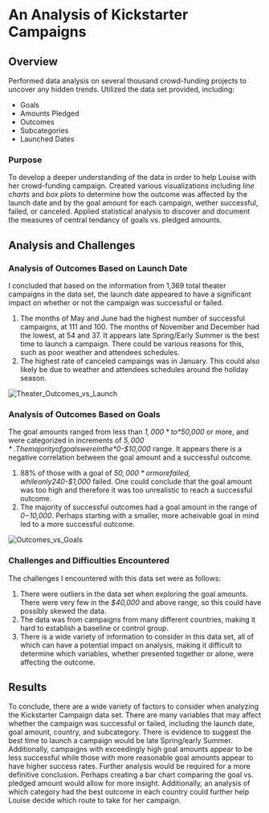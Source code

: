 # An Analysis of Kickstarter Campaigns
## **Overview**
Performed data analysis on several thousand crowd-funding projects to uncover any hidden trends. Utilized the data set provided, including: 
- Goals
- Amounts Pledged
- Outcomes
- Subcategories
- Launched Dates
### **Purpose**
To develop a deeper understanding of the data in order to help Louise with her crowd-funding campaign. Created various visualizations including *line charts* and *box plots* to determine how the outcome was affected by the launch date and by the goal amount for each campaign, wether successful, failed, or canceled. Applied statistical analysis to discover and document the measures of central tendancy of goals vs. pledged amounts.
 ## **Analysis and Challenges**
 ### **Analysis of Outcomes Based on Launch Date**
 I concluded that based on the information from 1,369 total theater campaigns in the data set, the launch date appeared to have a significant impact on whether or not the campaign was successful or failed. 
 1. The months of May and June had the highest number of successful campaigns, at 111 and 100. The months of November and December had the lowest, at 54 and 37. It appears late Spring/Early Summer is the best time to launch a campaign. There could be various reasons for this, such as poor weather and attendees schedules. 
 2. The highest rate of canceled campaings was in January. This could also likely be due to weather and attendees schedules around the holiday season.
 
 ![Theater_Outcomes_vs_Launch](https://user-images.githubusercontent.com/106620821/174503195-0951b979-1ba7-4716-a782-046b2118f97a.png)
 
 ### **Analysis of Outcomes Based on Goals**
 The goal amounts ranged from less than *$1,000* to *$50,000* or more, and were categorized in increments of *$5,000*. The majority of goals were in the *$0-$10,000* range. It appears there is a negative correlation between the goal amount and a successful outcome. 
 1. 88% of those with a goal of *$50,000* or more failed, while only 24% in the lowest range of *$0-$1,000* failed. One could conclude that the goal amount was too high and therefore it was too unrealistic to reach a successful outcome.
 2. The majority of successful outcomes had a goal amount in the range of *$0-$10,000*. Perhaps starting with a smaller, more acheivable goal in mind led to a more successful outcome.
 
 ![Outcomes_vs_Goals](https://user-images.githubusercontent.com/106620821/174503801-73a181b0-6e40-4e3e-80b5-a386b6c885f6.png)
 
 ### **Challenges and Difficulties Encountered**
 The challenges I encountered with this data set were as follows:
 1. There were outliers in the data set when exploring the goal amounts. There were very few in the *$40,000* and above range, so this could have possibly skewed the data.
 2. The data was from campaigns from many different countries, making it hard to establish a baseline or control group.
 3. There is a wide variety of information to consider in this data set, all of which can have a potential impact on analysis, making it difficult to determine which variables, whether presented together or alone, were affecting the outcome.
## **Results**
To conclude, there are a wide variety of factors to consider when analyzing the Kickstarter Campaign data set. There are many variables that may affect whether the campaign was successful or failed, including the launch date, goal amount, country, and subcategory. There is evidence to suggest the best time to launch a campaign would be late Spring/early Summer. Additionally, campaigns with exceedingly high goal amounts appear to be less successful while those with more reasonable goal amounts appear to have higher success rates. Further analysis would be required for a more definitive conclusion. Perhaps creating a bar chart comparing the goal vs. pledged amount would allow for more insight. Additionally, an analysis of which category had the best outcome in each country could further help Louise decide which route to take for her campaign.

